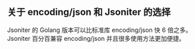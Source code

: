 ## 关于 encoding/json 和 Jsoniter 的选择

Jsoniter 的 Golang 版本可以比标准库 encoding/json 快 6 倍之多。  
Jsoniter 百分百兼容 encoding/json 并且很多使用方法更加便捷。